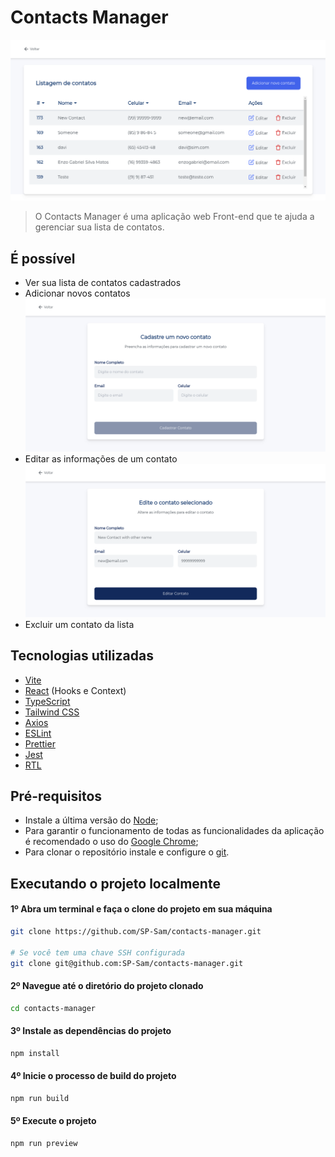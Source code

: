 # Contacts Manager
<img src="./src/assets/contacts-page.png" alt="Home page">

> O Contacts Manager é uma aplicação web Front-end que te ajuda a gerenciar sua lista de contatos.

## É possível
* Ver sua lista de contatos cadastrados
* Adicionar novos contatos
  <img src="./src/assets/create-contacts-page.png" alt="Home page">
* Editar as informações de um contato
  <img src="./src/assets/edit-contact-page.png" alt="Home page">
* Excluir um contato da lista

## Tecnologias utilizadas
* [Vite](https://vitejs.dev/)
* [React](https://pt-br.reactjs.org/) (Hooks e Context)
* [TypeScript](https://www.typescriptlang.org/)
* [Tailwind CSS](https://tailwindcss.com/)
* [Axios](https://axios-http.com/ptbr/docs/intro)
* [ESLint](https://eslint.org/)
* [Prettier](https://prettier.io/)
* [Jest](https://jestjs.io/pt-BR/)
* [RTL](https://testing-library.com/)

## Pré-requisitos
* Instale a última versão do [Node](https://nodejs.org/en/);
* Para garantir o funcionamento de todas as funcionalidades da aplicação é recomendado o uso do [Google Chrome](https://www.google.com/intl/pt-BR/chrome/);
* Para clonar o repositório instale e configure o [git](https://git-scm.com/).

## Executando o projeto localmente
#### 1º Abra um terminal e faça o clone do projeto em sua máquina
```bash
git clone https://github.com/SP-Sam/contacts-manager.git

# Se você tem uma chave SSH configurada
git clone git@github.com:SP-Sam/contacts-manager.git
```
#### 2º Navegue até o diretório do projeto clonado
```bash
cd contacts-manager
```

#### 3º Instale as dependências do projeto
```bash
npm install
```
#### 4º Inicie o processo de build do projeto
```bash
npm run build
```
#### 5º Execute o projeto
```bash
npm run preview
```
